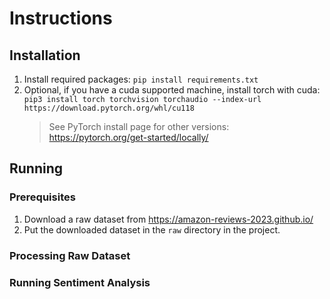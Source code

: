 # Instructions

## Installation

1. Install required packages: `pip install requirements.txt`
2. Optional, if you have a cuda supported machine, install torch with cuda: `pip3 install torch torchvision torchaudio --index-url https://download.pytorch.org/whl/cu118`
   > See PyTorch install page for other versions: https://pytorch.org/get-started/locally/
 
## Running

### Prerequisites

1. Download a raw dataset from https://amazon-reviews-2023.github.io/
2. Put the downloaded dataset in the `raw` directory in the project.

### Processing Raw Dataset

### Running Sentiment Analysis